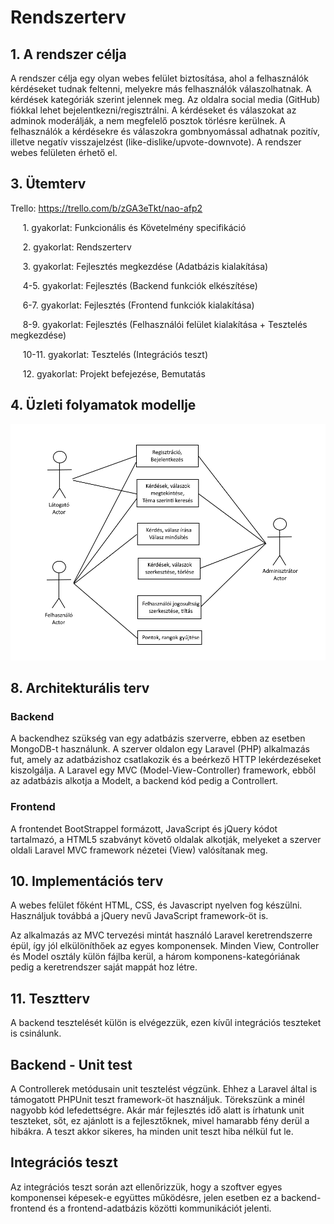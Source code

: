 # Rendszerterv

## 1. A rendszer célja

A rendszer célja egy olyan webes felület biztosítása, ahol a felhasználók kérdéseket tudnak feltenni, melyekre más felhasználók válaszolhatnak. A kérdések kategóriák szerint jelennek meg.
Az oldalra social media (GitHub) fiókkal lehet bejelentkezni/regisztrálni. A kérdéseket és válaszokat az adminok moderálják, a nem megfelelő posztok törlésre kerülnek.
A felhasználók a kérdésekre és válaszokra gombnyomással adhatnak pozitív, illetve negatív visszajelzést (like-dislike/upvote-downvote).
A rendszer webes felületen érhető el.

## 3. Ütemterv

Trello: https://trello.com/b/zGA3eTkt/nao-afp2


&nbsp;&nbsp;&nbsp;&nbsp; 1. gyakorlat: Funkcionális és Követelmény specifikáció

&nbsp;&nbsp;&nbsp;&nbsp; 2. gyakorlat: Rendszerterv

&nbsp;&nbsp;&nbsp;&nbsp; 3. gyakorlat: Fejlesztés megkezdése (Adatbázis kialakítása)

&nbsp;&nbsp;&nbsp;&nbsp; 4-5. gyakorlat: Fejlesztés (Backend funkciók elkészítése)

&nbsp;&nbsp;&nbsp;&nbsp; 6-7. gyakorlat: Fejlesztés (Frontend funkciók kialakítása)

&nbsp;&nbsp;&nbsp;&nbsp; 8-9. gyakorlat: Fejlesztés (Felhasználói felület kialakítása + Tesztelés megkezdése)

&nbsp;&nbsp;&nbsp;&nbsp; 10-11. gyakorlat: Tesztelés (Integrációs teszt)

&nbsp;&nbsp;&nbsp;&nbsp; 12. gyakorlat: Projekt befejezése, Bemutatás


## 4. Üzleti folyamatok modellje

![Üzleti folyamatok modell](img/model.png)

## 8. Architekturális terv

### Backend

A backendhez szükség van egy adatbázis szerverre, ebben az esetben MongoDB-t használunk. A szerver oldalon egy Laravel (PHP) alkalmazás fut, amely az adatbázishoz csatlakozik és a beérkező HTTP lekérdezéseket kiszolgálja.
A Laravel egy MVC (Model-View-Controller) framework, ebből az adatbázis alkotja a Modelt, a backend kód pedig a Controllert.

### Frontend

A frontendet BootStrappel formázott, JavaScript és jQuery kódot tartalmazó, a HTML5 szabványt követő oldalak alkotják, melyeket a szerver oldali Laravel MVC framework nézetei (View) valósítanak meg.

## 10. Implementációs terv

A webes felület főként HTML, CSS, és Javascript nyelven fog készülni. Használjuk továbbá a jQuery nevű JavaScript framework-öt is.

Az alkalmazás az MVC tervezési mintát használó Laravel keretrendszerre épül, így jól elkülöníthőek az egyes komponensek. Minden View, Controller és Model osztály külön fájlba kerül, a három komponens-kategóriának pedig a keretrendszer saját mappát hoz létre.

## 11. Tesztterv

A backend tesztelését külön is elvégezzük, ezen kívűl integrációs teszteket is csinálunk.

## Backend - Unit test

A Controllerek metódusain unit tesztelést végzünk. Ehhez a Laravel által is támogatott PHPUnit teszt framework-öt használjuk.
Törekszünk a minél nagyobb kód lefedettségre. Akár már fejlesztés idő alatt is írhatunk unit teszteket, sőt, ez ajánlott is a fejlesztőknek, mivel hamarabb fény derül a hibákra.
A teszt akkor sikeres, ha minden unit teszt hiba nélkül fut le.

## Integrációs teszt

Az integrációs teszt során azt ellenőrizzük, hogy a szoftver egyes komponensei képesek-e együttes működésre, jelen esetben ez a backend-frontend és a frontend-adatbázis közötti kommunikációt jelenti.

